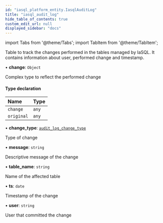 ```yaml
---
id: "iasql_platform_entity.IasqlAuditLog"
title: "iasql_audit_log"
hide_table_of_contents: true
custom_edit_url: null
displayed_sidebar: "docs"
---
```


import Tabs from '@theme/Tabs';
import TabItem from '@theme/TabItem';

Table to track the changes performed in the tables managed by IaSQL.
It contains information about user, performed change and timestamp.

• **change**: `Object`

Complex type to reflect the performed change

#### Type declaration

| Name | Type |
| :------ | :------ |
| `change` | `any` |
| `original` | `any` |

• **change\_type**: [`audit_log_change_type`](../enums/iasql_platform_entity.AuditLogChangeType.md)

Type of change

• **message**: `string`

Descriptive message of the change

• **table\_name**: `string`

Name of the affected table

• **ts**: `date`

Timestamp of the change

• **user**: `string`

User that committed the change
